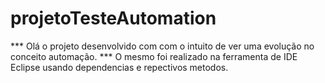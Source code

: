 # projetoTesteAutomation

*** Olá o projeto desenvolvido com com o intuito de ver uma evolução no conceito automação.
*** O mesmo foi realizado na ferramenta de IDE Eclipse usando dependencias e repectivos metodos.
